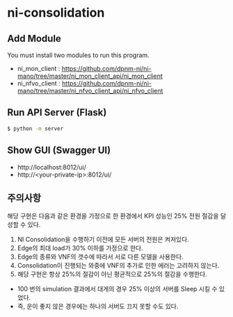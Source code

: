 # ni-consolidation

## Add Module

You must install two modules to run this program.

- ni_mon_client : <https://github.com/dpnm-ni/ni-mano/tree/master/ni_mon_client_api/ni_mon_client>
- ni_nfvo_client : <https://github.com/dpnm-ni/ni-mano/tree/master/ni_nfvo_client_api/ni_nfvo_client>


## Run API Server (Flask)

```bash
$ python -m server
```

## Show GUI (Swagger UI)

- http://localhost:8012/ui/
- http://\<your-private-ip\>:8012/ui/

## 주의사항

해당 구현은 다음과 같은 환경을 가정으로 한 환경에서 KPI 성능인 25% 전원 절감을 달성할 수 있다.

1. NI Consolidation을 수행하기 이전에 모든 서버의 전원은 켜져있다.
2. Edge의 최대 load가 30% 이하를 가정으로 한다.
3. Edge의 종류와 VNF의 갯수에 따라서 서로 다른 모델을 사용한다.
4. Consolidation이 진행되는 와중에 VNF의 추가로 인한 에러는 고려하지 않는다.
5. 해당 구현은 항상 25%의 절감이 아닌 평균적으로 25%의 절감을 수행한다.
  - 100 번의 simulation 결과에서 대게의 경우 25% 이상의 서버를 Sleep 시킬 수 있었다.
  - 즉, 운이 좋지 않은 경우에는 하나의 서버도 끄지 못할 수도 있다.
